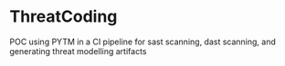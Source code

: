 # ThreatCoding
POC using PYTM in a CI pipeline for sast scanning, dast scanning, and generating threat modelling artifacts
